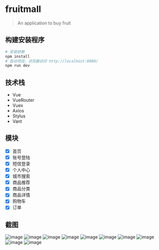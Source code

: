 
# fruitmall
> An application to buy fruit
## 构建安装程序
``` bash
# 安装依赖
npm install
# 启动项目，浏览器访问 http://localhost:8080/
npm run dev
```
## 技术栈
- Vue
- VueRouter
- Vuex
- Axios
- Stylus
- Vant
## 模块
* [x] 首页
* [x] 账号登陆
* [x] 短信登录
* [x] 个人中心
* [x] 城市搜索
* [x] 商品推荐
* [x] 商品分类
* [x] 商品详情
* [x] 购物车
* [x] 订单

## 截图
![image](https://github.com/yanyufei7/Mall/blob/master/pictures/%E9%A6%96%E9%A1%B5.png)
![image](https://github.com/yanyufei7/Mall/blob/master/pictures/%E8%B4%AD%E7%89%A9%E8%BD%A6.png)
![image](https://github.com/yanyufei7/Mall/blob/master/pictures/%E8%B4%A6%E5%8F%B7%E7%99%BB%E5%BD%95.png)
![image](https://github.com/yanyufei7/Mall/blob/master/pictures/%E7%9F%AD%E4%BF%A1%E7%99%BB%E5%BD%95.png)
![image](https://github.com/yanyufei7/Mall/blob/master/pictures/%E8%AE%A2%E5%8D%95.png)
![image](https://github.com/yanyufei7/Mall/blob/master/pictures/%E5%9F%8E%E5%B8%82%E6%90%9C%E7%B4%A2.png)
![image](https://github.com/yanyufei7/Mall/blob/master/pictures/%E5%95%86%E5%93%81%E8%AF%A6%E6%83%85.png)
![image](https://github.com/yanyufei7/Mall/blob/master/pictures/%E5%95%86%E5%93%81%E6%8E%A8%E8%8D%90.png)
![image](https://github.com/yanyufei7/Mall/blob/master/pictures/%E5%95%86%E5%93%81%E5%88%86%E7%B1%BB.png)
![image](https://github.com/yanyufei7/Mall/blob/master/pictures/%E4%B8%AA%E4%BA%BA%E4%B8%AD%E5%BF%83.png)

